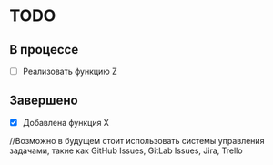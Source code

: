 # TODO

## В процессе
- [ ] Реализовать функцию Z

## Завершено
- [x] Добавлена функция X


//Возможно в будущем стоит использовать системы управления задачами, такие как GitHub Issues, GitLab Issues, Jira, Trello 